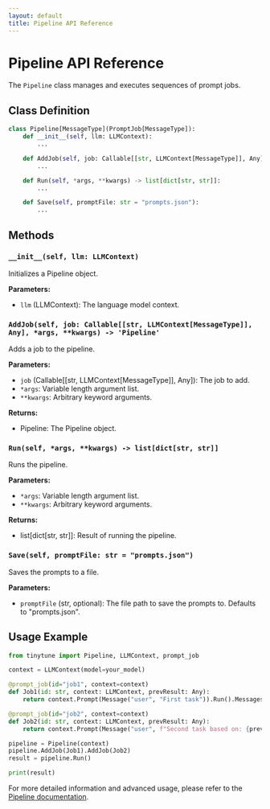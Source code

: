 ```yaml
---
layout: default
title: Pipeline API Reference
---
```


# Pipeline API Reference

The `Pipeline` class manages and executes sequences of prompt jobs.

## Class Definition

```python
class Pipeline[MessageType](PromptJob[MessageType]):
    def __init__(self, llm: LLMContext):
        ...

    def AddJob(self, job: Callable[[str, LLMContext[MessageType]], Any], *args, **kwargs) -> 'Pipeline':
        ...

    def Run(self, *args, **kwargs) -> list[dict[str, str]]:
        ...

    def Save(self, promptFile: str = "prompts.json"):
        ...
```

## Methods

### `__init__(self, llm: LLMContext)`

Initializes a Pipeline object.

**Parameters:**

- `llm` (LLMContext): The language model context.

### `AddJob(self, job: Callable[[str, LLMContext[MessageType]], Any], *args, **kwargs) -> 'Pipeline'`

Adds a job to the pipeline.

**Parameters:**

- `job` (Callable[[str, LLMContext[MessageType]], Any]): The job to add.
- `*args`: Variable length argument list.
- `**kwargs`: Arbitrary keyword arguments.

**Returns:**

- Pipeline: The Pipeline object.

### `Run(self, *args, **kwargs) -> list[dict[str, str]]`

Runs the pipeline.

**Parameters:**

- `*args`: Variable length argument list.
- `**kwargs`: Arbitrary keyword arguments.

**Returns:**

- list[dict[str, str]]: Result of running the pipeline.

### `Save(self, promptFile: str = "prompts.json")`

Saves the prompts to a file.

**Parameters:**

- `promptFile` (str, optional): The file path to save the prompts to. Defaults to "prompts.json".

## Usage Example

```python
from tinytune import Pipeline, LLMContext, prompt_job

context = LLMContext(model=your_model)

@prompt_job(id="job1", context=context)
def Job1(id: str, context: LLMContext, prevResult: Any):
    return context.Prompt(Message("user", "First task")).Run().Messages[-1]

@prompt_job(id="job2", context=context)
def Job2(id: str, context: LLMContext, prevResult: Any):
    return context.Prompt(Message("user", f"Second task based on: {prevResult.Content}")).Run().Messages[-1]

pipeline = Pipeline(context)
pipeline.AddJob(Job1).AddJob(Job2)
result = pipeline.Run()

print(result)
```

For more detailed information and advanced usage, please refer to the [Pipeline documentation](../core-concepts/pipelines.md).
